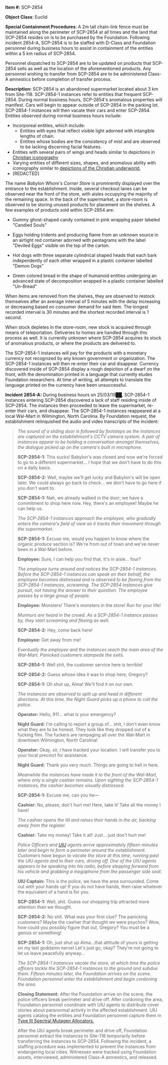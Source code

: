   
**Item #:** SCP-2854

**Object Class**: Euclid

**Special Containment Procedures**: A 2m tall chain-link fence must be maintained along the perimeter of SCP-2854 at all times and the land that SCP-2854 resides on is to be purchased by the Foundation. Following incident 2854-A, SCP-2854 is to be staffed with D-Class and Foundation personnel during business hours to assist in containment of the entities within a 5 km radius of SCP-2854.

Personnel dispatched to SCP-2854 are to be updated on products that SCP-2854 sells as well as the location of the aforementioned products. Any personnel wishing to transfer from SCP-2854 are to be administered Class-A amnestics before completion of transfer process.

**Description:** SCP-2854 is an abandoned supermarket located about 3 km from Site-118. SCP-2854-1 instances refer to entities that frequent SCP-2854. During normal business hours, SCP-2854's anomalous properties will manifest. Cars will begin to appear outside of SCP-2854 in the parking lot. SCP-2854-1 instances will then vacate their cars and enter SCP-2854. Entities observed during normal business hours include:

*   Incorporeal entities, which include:
    *   Entities with eyes that reflect visible light adorned with intangible lengths of chain.
    *   Entities whose bodies are the consistency of mist and are observed to be lacking discerning facial features.
*   Entities with several pairs of wings and heads similar to depictions in [Christian iconography](http://www.scp-wiki.net/dr-clef-s-proposal)
*   Varying entities of different sizes, shapes, and anomalous ability with iconography similar to [depictions of the Christian underworld.](http://www.scp-wiki.net/scp-1844)
*   \[REDACTED\]

The name _Babylon Whore's Corner Store_ is prominently displayed over the entrance to the establishment. Inside, several checkout lanes can be observed near the front of the store, with aisles occupying the majority of the remaining space. In the back of the supermarket, a store-room is observed to be storing unused products for placement on the shelves. A few examples of products sold within SCP-2854 are:

*   Gummy ghost-shaped candy contained in pink wrapping paper labeled "Candied Souls"

*   Eggs holding tridents and producing flame from an unknown source in an airtight red container adorned with pentagrams with the label "Deviled Eggs" visible on the top of the carton.

*   Hot dogs with three separate cylindrical shaped heads that each bark independently of each other wrapped in a plastic container labelled "Demon Dogs"

*   Green colored bread in the shape of humanoid entities undergoing an advanced state of decomposition wrapped in a plastic container labelled "Un-Bread"

When items are removed from the shelves, they are observed to restock themselves after an average interval of 5 minutes with the delay increasing or decreasing based on consumer demand for said item. The longest recorded interval is 30 minutes and the shortest recorded interval is 1 second.

When stock depletes in the store-room, new stock is acquired through means of teleportation. Deliveries to homes are handled through this process as well. It is currently unknown where SCP-2854 acquires its stock of anomalous products, or where the products are delivered to.

The SCP-2854-1 instances will pay for the products with a monetary currency not recognized by any known government or organization. The SCP-2854-1 instances will then re-enter their car and disappear. Currency discovered inside of SCP-2854 display a rough depiction of a dwarf on the front, with the denomination printed in a language that currently eludes Foundation researchers. At time of writing, all attempts to translate the language printed on the currency have been unsuccessful.

**Incident 2854-A:** During business hours on 25/03/19██, SCP-2854-1 instances entering SCP-2854 discovered a lack of staff residing inside of SCP-2854. The instances then proceeded to leave the supermarket, re-enter their cars, and disappear. The SCP-2854-1 instances reappeared at a local Wal-Mart in Wilmington, North Carolina. By Foundation request, the establishment relinquished the audio and video transcripts of the incident:

> **<Begin Log>**
> 
> _The sound of a sliding door is followed by footsteps as the instances are captured on the establishment's CCTV camera system. A pair of instances appear to be holding a conversation amongst themselves, the dialogue picked up on the camera's built in microphone._
> 
> **SCP-2854-1:** This sucks! Babylon's was closed and now we're forced to go to a different supermarket… I hope that we don't have to do this on a daily basis.
> 
> **SCP-2854-2:** Well, maybe we'll get lucky and Babylon's will be open later. We could always go back to check… we don't have to go here if you don't want to.
> 
> **SCP-2854-1:** Nah, we already walked in the door; we have a commitment to shop here now. Hey, there's an employee! Maybe he can help us.
> 
> _The SCP-2854-1 instances approach the employee, who gradually enters the camera's field of view as it tracks their movement through the supermarket._
> 
> **SCP-2854-1:** Excuse me, would you happen to know where the organic produce section is? We're from out of town and we've never been in a Wal-Mart before.
> 
> **Employee:** Sure, I can help you find that. It's in aisle… four?
> 
> _The employee turns around and notices the SCP-2854-1 instances. Before the SCP-2854-1 instances can speak on their behalf, the employee becomes distressed and is observed to be fleeing from the SCP-2854-1 instances, screaming. The SCP-2854 instances give pursuit, not having the answer to their question. The employee passes by a large group of people._
> 
> **Employee:** Monsters! There's monsters in the store! Run for your life!
> 
> _Murmurs are heard in the crowd. As a SCP-2854-1 instance passes by, they start screaming and fleeing as well._
> 
> **SCP-2854-2:** Hey, come back here!
> 
> **Employee:** Get away from me!
> 
> _Eventually the employee and the instances reach the main area of the Wal-Mart. Panicked customers stampede the exits._
> 
> **SCP-2854-1:** Well shit, the customer service here is terrible!
> 
> **SCP-2854-2:** Guess whose idea it was to shop here, Gregory?
> 
> **SCP-2854-1:** Oh shut up, Alma! We'll find it on our own.
> 
> _The instances are observed to split up and head in different directions. At this time, the Night Guard picks up a phone to call the police._
> 
> **Operator:** Hello, 911… what is your emergency?
> 
> **Night Guard:** I'm calling to report a group of… shit, I don't even know what they are to be honest. They look like they dropped out of a fucking film. The fuckers are rampaging all over the Wal-Mart in downtown Wilmington, North Carolina!
> 
> **Operator:** Okay, sir, I have tracked your location. I will transfer you to your local precinct for assistance.
> 
> **Night Guard:** Thank you very much. Things are going to hell in here.
> 
> _Meanwhile the instances have made it to the front of the Wal-Mart, where only a single cashier remains. Upon sighting the SCP-2854-1 instances, the cashier becomes visually distressed._
> 
> **SCP-2854-1:** Excuse me, can you he—
> 
> **Cashier:** No, please, don't hurt me! Here, take it! Take all the money I have!
> 
> _The cashier opens the till and raises their hands in the air, backing away from the register._
> 
> **Cashier:** Take my money! Take it all! Just… just don't hurt me!
> 
> _Police Officers and [UIU](http://www.scp-wiki.net/unusual-incidents-unit-hub) agents arrive approximately fifteen minutes later and begin to form a perimeter around the establishment. Customers have begun to vacate the store at this time, running past the UIU agents and to their cars, driving off. One of the UIU agents appears to be speaking into his radio, before stepping forward from his vehicle and grabbing a megaphone from the passenger side seat._
> 
> **UIU Captain:** This is the police, we have the area surrounded. Come out with your hands up! If you do not have hands, then raise whatever the equivalent of a hand is for you.
> 
> **SCP-2854-1:** Well, shit. Guess our shopping trip attracted more attention than we thought.
> 
> **SCP-2854-2:** No shit. What was your first clue? The panicking customers? Maybe the cashier that thought we were psychos? Wow, how could you possibly figure that out, Gregory? You must be a genius or something!
> 
> **SCP-2854-1:** Oh, just shut up Alma…that attitude of yours is getting on my last goddamn nerve! Let's just go, okay? They're not going to let us leave peacefully anyway…
> 
> _The SCP-2854-1 instances vacate the store, at which time the police officers tackle the SCP-2854-1 instances to the ground and subdue them. Fifteen minutes later, the Foundation arrives on the scene. Foundation personnel enter the establishment and begin cordoning the area._
> 
> **<End Log>**
> 
> **Closing Statement:** After the Foundation arrive on the scene, the police officers break perimeter and drive off. After cordoning the area, Foundation personnel coordinate with UIU agents to distribute cover stories about paranormal activity in the affected establishment. UIU agents catalog the entities and Foundation personnel capture them in [Type III Spectral Mutagen Allocators.](http://www.scp-wiki.net/grant-request-for-utilization-of-electro-thaumic-computers-t)
> 
> After the UIU agents break perimeter and drive off, Foundation personnel extract the instances to Site-118 temporarily before transferring the instances to SCP-2854. Following the incident, a staffing procedure was implemented to prevent the instances from endangering local cities. Witnesses were tracked using Foundation assets, interviewed, administered Class-A amnestics, and released.